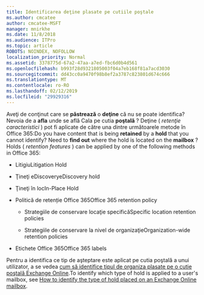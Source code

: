 ```yaml
---
title: Identificarea deţine plasate pe cutiile poştale
ms.author: cmcatee
author: cmcatee-MSFT
manager: mnirkhe
ms.date: 11/8/2018
ms.audience: ITPro
ms.topic: article
ROBOTS: NOINDEX, NOFOLLOW
localization_priority: Normal
ms.assetid: 3378775d-67a2-47aa-a7ed-fbc6d0b4d561
ms.openlocfilehash: b993f28d9321805003f04a7eb168f81a7acd3030
ms.sourcegitcommit: dd43cc0a9470f98b8ef2a3787c823801d674c666
ms.translationtype: MT
ms.contentlocale: ro-RO
ms.lasthandoff: 02/12/2019
ms.locfileid: "29929316"
---
```

<span data-ttu-id="8c8f3-p101">Aveţi de conţinut care se **păstrează** o **deţine** că nu se poate identifica? Nevoia de a **afla** unde se află Cala pe cutia **poştală** ? Deţine ( *retenţie caracteristici* ) pot fi aplicate de către una dintre următoarele metode în Office 365:</span><span class="sxs-lookup"><span data-stu-id="8c8f3-p101">Do you have content that is being **retained** by a **hold** that you cannot identify? Need to **find out** where the hold is located on the **mailbox** ? Holds (  *retention features*  ) can be applied by one of the following methods in Office 365:</span></span> 
  
- <span data-ttu-id="8c8f3-105">Litigiu</span><span class="sxs-lookup"><span data-stu-id="8c8f3-105">Litigation Hold</span></span> 
    
- <span data-ttu-id="8c8f3-106">Ţineţi eDiscovery</span><span class="sxs-lookup"><span data-stu-id="8c8f3-106">eDiscovery hold</span></span>
    
- <span data-ttu-id="8c8f3-107">Ţineţi în loc</span><span class="sxs-lookup"><span data-stu-id="8c8f3-107">In-Place Hold</span></span>
    
- <span data-ttu-id="8c8f3-108">Politică de retenție Office 365</span><span class="sxs-lookup"><span data-stu-id="8c8f3-108">Office 365 retention policy</span></span> 
    
  - <span data-ttu-id="8c8f3-109">Strategiile de conservare locaţie specifică</span><span class="sxs-lookup"><span data-stu-id="8c8f3-109">Specific location retention policies</span></span>
    
  - <span data-ttu-id="8c8f3-110">Strategiile de conservare la nivel de organizaţie</span><span class="sxs-lookup"><span data-stu-id="8c8f3-110">Organization-wide retention policies</span></span>
    
- <span data-ttu-id="8c8f3-111">Etichete Office 365</span><span class="sxs-lookup"><span data-stu-id="8c8f3-111">Office 365 labels</span></span>
    
<span data-ttu-id="8c8f3-112">Pentru a identifica ce tip de aşteptare este aplicat pe cutia poştală a unui utilizator, a se vedea [cum să identifice tipul de organiza plasate pe o cutie poştală Exchange Online](https://docs.microsoft.com/office365/securitycompliance/identify-a-hold-on-an-exchange-online-mailbox).</span><span class="sxs-lookup"><span data-stu-id="8c8f3-112">To identify which type of hold is applied to a user's mailbox, see [How to identify the type of hold placed on an Exchange Online mailbox](https://docs.microsoft.com/office365/securitycompliance/identify-a-hold-on-an-exchange-online-mailbox).</span></span>
  

